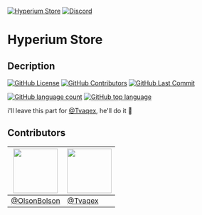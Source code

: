 [![Hyperium Store](https://img.shields.io/badge/Hyperium_Store-Website-2560e8?style=for-the-badge)](https://hyperiumstore.com)
[![Discord](https://img.shields.io/discord/1001998332807352380?color=5865F2&label=Discord%20Server&logo=discord&logoColor=white&style=for-the-badge)](https://discord.gg/4cGHt8W7JX)

# Hyperium Store

## Decription
[![GitHub License](https://img.shields.io/badge/license-AGPL--3.0-green?logo=github)](https://github.com/OlsonBolson-dev/Hyperium-Store/blob/2973a9b6cc17fcd416f00c4a339d591cf54611e4/LICENSE.md)
[![GitHub Contributors](https://img.shields.io/github/contributors/OlsonBolson-dev/Hyperium-Store?logo=github)](https://github.com/OlsonBolson-dev/Hyperium-Store/blob/main/README.md#contributors)
[![GitHub Last Commit](https://img.shields.io/github/last-commit/OlsonBolson-dev/Hyperium-Store?logo=github)](https://github.com/OlsonBolson-dev/Hyperium-Store/commit/main)

[![GitHub language count](https://img.shields.io/github/languages/count/OlsonBolson-dev/Hyperium-Store?logo=github)](#)
[![GitHub top language](https://img.shields.io/github/languages/top/OlsonBolson-dev/Hyperium-Store?label=top%20language&logo=github)](#)

i'll leave this part for [@Tvaqex](https://github.com/Tvaqex), he'll do it 🙂

## Contributors
| [<img src="https://avatars.githubusercontent.com/u/74601916" width="100"/>](https://github.com/OlsonBolson-dev) | [<img src="https://avatars.githubusercontent.com/u/111024392" width="100"/>](https://github.com/Tvaqex) |
| --- | --- |
| [@OlsonBolson](https://github.com/OlsonBolson-dev) | [@Tvaqex](https://github.com/Tvaqex) |
